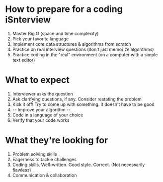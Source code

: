 # How to prepare for a coding iSnterview

1. Master Big O (space and time complexity)
2. Pick your favorite language
3. Implement core data structures & algorithms from scratch
4. Practice on real interview questions (don't just memorize algorithms)
5. Practice coding in the "real" environment (on a computer with a simple text editor)

# What to expect

1. Interviewer asks the question
2. Ask clarifying questions, if any. Consider restating the problem
3. Kick it off! Try to come up with something. It doesn't have to be good
4. -- Improve your algorithm --
5. Code in a language of your choice
5. Verify that your code works

# What they're looking for
1. Problem solving skills
2. Eagerness to tackle challenges
3. Coding skills. Well-written. Good style. Correct. (Not necessarily flawless)
4. Communication & collaboration
